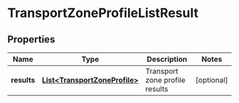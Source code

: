 # TransportZoneProfileListResult

## Properties
Name | Type | Description | Notes
------------ | ------------- | ------------- | -------------
**results** | [**List&lt;TransportZoneProfile&gt;**](TransportZoneProfile.md) | Transport zone profile results |  [optional]

